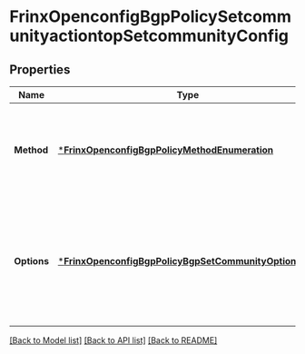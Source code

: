# FrinxOpenconfigBgpPolicySetcommunityactiontopSetcommunityConfig

## Properties
Name | Type | Description | Notes
------------ | ------------- | ------------- | -------------
**Method** | [***FrinxOpenconfigBgpPolicyMethodEnumeration**](frinx.openconfig.bgp.policy.MethodEnumeration.md) | Optional[Indicates the method used to specify the extended communities for the set-ext-community action] REF:Optional.empty | [optional] [default to null]
**Options** | [***FrinxOpenconfigBgpPolicyBgpSetCommunityOptionType**](frinx.openconfig.bgp.policy.BgpSetCommunityOptionType.md) | Optional[Options for modifying the community attribute with the specified values.  These options apply to both methods of setting the community attribute.] REF:Optional.empty | [optional] [default to null]

[[Back to Model list]](../README.md#documentation-for-models) [[Back to API list]](../README.md#documentation-for-api-endpoints) [[Back to README]](../README.md)


